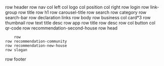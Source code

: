 row header
    row nav
        col left
            col logo
            col position
        col right
            row login
            row link-group
    row title
        row h1
        row carousel-title
    row search
        row category
        row search-bar
    row declaration
        links
row body
    row business
        col card*3
            row
                thumbnail
            row text
                title
                desc
    row app
        row title
        row desc
        row 
            col
                button
            col
                qr-code
    row recommendation-second-house
        row head
            
        row
    row recommendation-community
    row recommendation-new-house
    row slogan
row footer